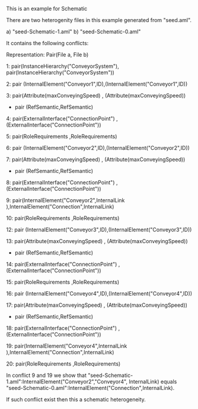 This is an example for Schematic 

There are two heterogenity files in this example generated from "seed.aml".

a) "seed-Schematic-1.aml"
b) "seed-Schematic-0.aml"

It contains the following conflicts:

Representation: Pair(File a, File b)

1: pair(InstanceHierarchy("ConveyorSystem"), pair(InstanceHierarchy("ConveyorSystem"))

2: pair (InternalElement("Conveyor1",ID),(InternalElement("Conveyor1",ID))

3: pair(Attribute(maxConveyingSpeed) , (Attribute(maxConveyingSpeed))

 - pair (RefSemantic,RefSemantic)

4: pair(ExternalInterface("ConnectionPoint") , (ExternalInterface("ConnectionPoint"))

5: pair(RoleRequirements ,RoleRequirements)


6: pair (InternalElement("Conveyor2",ID),(InternalElement("Conveyor2",ID))

7: pair(Attribute(maxConveyingSpeed) , (Attribute(maxConveyingSpeed))

 - pair (RefSemantic,RefSemantic)

8: pair(ExternalInterface("ConnectionPoint") , (ExternalInterface("ConnectionPoint"))

9: pair(InternalElement("Conveyor2",InternalLink ),InternalElement("Connection",InternalLink)

10: pair(RoleRequirements ,RoleRequirements)


12: pair (InternalElement("Conveyor3",ID),(InternalElement("Conveyor3",ID))

13: pair(Attribute(maxConveyingSpeed) , (Attribute(maxConveyingSpeed))

 - pair (RefSemantic,RefSemantic)

14: pair(ExternalInterface("ConnectionPoint") , (ExternalInterface("ConnectionPoint"))

15: pair(RoleRequirements ,RoleRequirements)



16: pair (InternalElement("Conveyor4",ID),(InternalElement("Conveyor4",ID))

17: pair(Attribute(maxConveyingSpeed) , (Attribute(maxConveyingSpeed))

 - pair (RefSemantic,RefSemantic)

18: pair(ExternalInterface("ConnectionPoint") , (ExternalInterface("ConnectionPoint"))

19: pair(InternalElement("Conveyor4",InternalLink ),InternalElement("Connection",InternalLink)

20: pair(RoleRequirements ,RoleRequirements)



In conflict 9  and 19 we show that "seed-Schematic-1.aml":InternalElement("Conveyor2","Conveyor4", InternalLink) equals "seed-Schematic-0.aml":InternalElement("Connection",InternalLink). 

If such conflict exist then this a schematic heterogeneity.